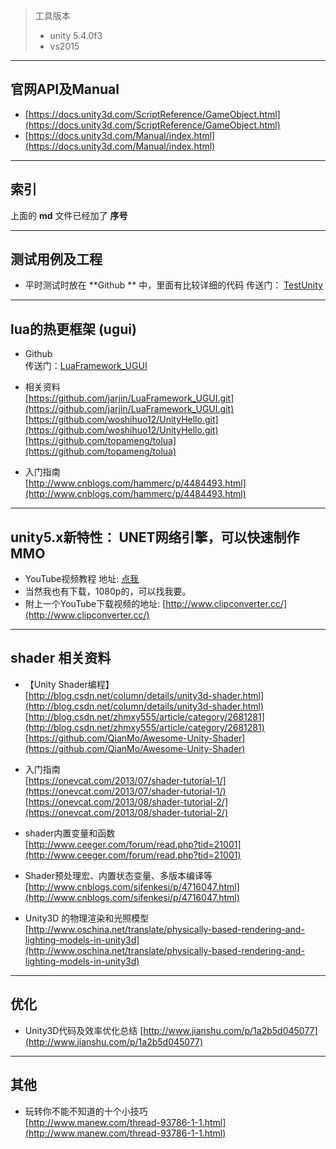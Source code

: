 > 工具版本
> - unity 5.4.0f3
> - vs2015

---
## 官网API及Manual
- [https://docs.unity3d.com/ScriptReference/GameObject.html](https://docs.unity3d.com/ScriptReference/GameObject.html)
- [https://docs.unity3d.com/Manual/index.html](https://docs.unity3d.com/Manual/index.html)

---
## 索引
上面的 **md** 文件已经加了 **序号**

---
## 测试用例及工程
- 平时测试时放在 **Github ** 中，里面有比较详细的代码
	传送门： [TestUnity](https://github.com/yangxuan0261/TestUnity.git)

---
## lua的热更框架 (ugui)
- Github   
	传送门：[LuaFramework_UGUI](https://github.com/jarjin/LuaFramework_UGUI.git)

- 相关资料  
	[https://github.com/jarjin/LuaFramework_UGUI.git](https://github.com/jarjin/LuaFramework_UGUI.git)  
	[https://github.com/woshihuo12/UnityHello.git](https://github.com/woshihuo12/UnityHello.git)  
	[https://github.com/topameng/tolua](https://github.com/topameng/tolua)

- 入门指南  
	[http://www.cnblogs.com/hammerc/p/4484493.html](http://www.cnblogs.com/hammerc/p/4484493.html)

---
## unity5.x新特性： UNET网络引擎，可以快速制作MMO
- YouTube视频教程
	地址: [点我](https://www.youtube.com/watch?v=sKZJRXMJL30&list=PLwyZdDTyvucyAeJ_rbu_fbiUtGOVY55BG)  
- 当然我也有下载，1080p的，可以找我要。
- 附上一个YouTube下载视频的地址: [http://www.clipconverter.cc/](http://www.clipconverter.cc/)

---
## shader 相关资料
- 【Unity Shader编程】  
	[http://blog.csdn.net/column/details/unity3d-shader.html](http://blog.csdn.net/column/details/unity3d-shader.html)  
	[http://blog.csdn.net/zhmxy555/article/category/2681281](http://blog.csdn.net/zhmxy555/article/category/2681281)  
	[https://github.com/QianMo/Awesome-Unity-Shader](https://github.com/QianMo/Awesome-Unity-Shader)
  
- 入门指南  
	[https://onevcat.com/2013/07/shader-tutorial-1/](https://onevcat.com/2013/07/shader-tutorial-1/)  
	[https://onevcat.com/2013/08/shader-tutorial-2/](https://onevcat.com/2013/08/shader-tutorial-2/)  

- shader内置变量和函数  
	[http://www.ceeger.com/forum/read.php?tid=21001](http://www.ceeger.com/forum/read.php?tid=21001)  

- Shader预处理宏、内置状态变量、多版本编译等  
	[http://www.cnblogs.com/sifenkesi/p/4716047.html](http://www.cnblogs.com/sifenkesi/p/4716047.html)

- Unity3D 的物理渲染和光照模型  
	[http://www.oschina.net/translate/physically-based-rendering-and-lighting-models-in-unity3d](http://www.oschina.net/translate/physically-based-rendering-and-lighting-models-in-unity3d)

---
## 优化
- Unity3D代码及效率优化总结
	[http://www.jianshu.com/p/1a2b5d045077](http://www.jianshu.com/p/1a2b5d045077)

---
## 其他
- 玩转你不能不知道的十个小技巧  
	[http://www.manew.com/thread-93786-1-1.html](http://www.manew.com/thread-93786-1-1.html)
